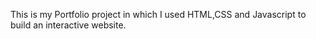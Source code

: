 This is my Portfolio project in which I used HTML,CSS and Javascript to build an interactive website.